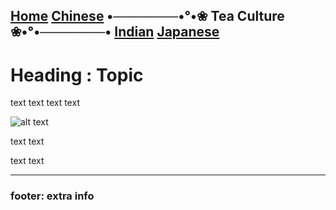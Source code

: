 [Home](README.md)  [Chinese](chinese/tea-ceremony.md) •───────•°•❀ **Tea Culture** ❀•°•───────• [Indian](indian/tea-ceremony.md)  [Japanese](japanese/tea-ceremony.md)
---- 

# Heading : Topic
text text
text text


![alt text](url)

text text

text text

---- 

### footer: extra info
